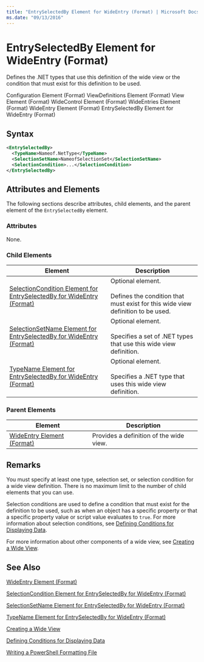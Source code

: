 ```yaml
---
title: "EntrySelectedBy Element for WideEntry (Format) | Microsoft Docs"
ms.date: "09/13/2016"
---
```

# EntrySelectedBy Element for WideEntry (Format)

Defines the .NET types that use this definition of the wide view or the condition that must exist for this definition to be used.

Configuration Element (Format)
ViewDefinitions Element (Format)
View Element (Format)
WideControl Element (Format)
WideEntries Element (Format)
WideEntry Element (Format)
EntrySelectedBy Element for WideEntry (Format)

## Syntax

```xml
<EntrySelectedBy>
  <TypeName>Nameof.NetType</TypeName>
  <SelectionSetName>NameofSelectionSet</SelectionSetName>
  <SelectionCondition>...</SelectionCondition>
</EntrySelectedBy>
```

## Attributes and Elements

The following sections describe attributes, child elements, and the parent element of the `EntrySelectedBy` element.

### Attributes

None.

### Child Elements

|Element|Description|
|-------------|-----------------|
|[SelectionCondition Element for EntrySelectedBy for WideEntry (Format)](./selectioncondition-element-for-entryselectedby-for-widecontrol-format.md)|Optional element.<br /><br /> Defines the condition that must exist for this wide view definition to be used.|
|[SelectionSetName Element for EntrySelectedBy for WideEntry (Format)](./selectionsetname-element-for-entryselectedby-for-widecontrol-format.md)|Optional element.<br /><br /> Specifies a set of .NET types that use this wide view definition.|
|[TypeName Element for EntrySelectedBy for WideEntry (Format)](./typename-element-for-entryselectedby-for-wideentry-format.md)|Optional element.<br /><br /> Specifies a .NET type that uses this wide view definition.|

### Parent Elements

|Element|Description|
|-------------|-----------------|
|[WideEntry Element (Format)](./wideentry-element-for-widecontrol-format.md)|Provides a definition of the wide view.|

## Remarks

You must specify at least one type, selection set, or selection condition for a wide view definition. There is no maximum limit to the number of child elements that you can use.

Selection conditions are used to define a condition that must exist for the definition to be used, such as when an object has a specific property or that a specific property value or script value evaluates to `true`. For more information about selection conditions, see [Defining Conditions for Displaying Data](./defining-conditions-for-displaying-data.md).

For more information about other components of a wide view, see [Creating a Wide View](./creating-a-wide-view.md).

## See Also

[WideEntry Element (Format)](./wideentry-element-for-widecontrol-format.md)

[SelectionCondition Element for EntrySelectedBy for WideEntry (Format)](./selectioncondition-element-for-entryselectedby-for-widecontrol-format.md)

[SelectionSetName Element for EntrySelectedBy for WideEntry (Format)](./selectionsetname-element-for-entryselectedby-for-widecontrol-format.md)

[TypeName Element for EntrySelectedBy for WideEntry (Format)](./typename-element-for-entryselectedby-for-wideentry-format.md)

[Creating a Wide View](./creating-a-wide-view.md)

[Defining Conditions for Displaying Data](./defining-conditions-for-displaying-data.md)

[Writing a PowerShell Formatting File](./writing-a-powershell-formatting-file.md)
